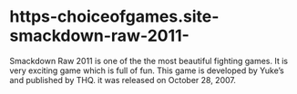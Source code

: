 # https-choiceofgames.site-smackdown-raw-2011-
Smackdown Raw 2011 is one of the the most beautiful fighting games. It is very exciting game which is full of fun. This game is developed by Yuke’s and published by THQ. it was released on October 28, 2007.
